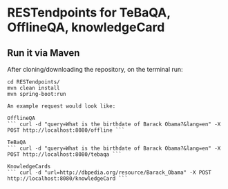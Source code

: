 # RESTendpoints for TeBaQA, OfflineQA, knowledgeCard

## Run it via Maven
After cloning/downloading the repository, on the terminal run: 
``` 
cd RESTendpoints/ 
mvn clean install 
mvn spring-boot:run

An example request would look like: 

OfflineQA
``` curl -d "query=What is the birthdate of Barack Obama?&lang=en" -X POST http://localhost:8080/offline ```

TeBaQA
``` curl -d "query=What is the birthdate of Barack Obama?&lang=en" -X POST http://localhost:8080/tebaqa ```

KnowledgeCards
``` curl -d "url=http://dbpedia.org/resource/Barack_Obama" -X POST http://localhost:8080/knowledgeCard ```




